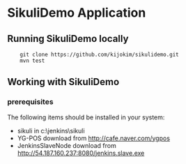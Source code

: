 # SikuliDemo Application


## Running SikuliDemo locally
```
	git clone https://github.com/kijokim/sikulidemo.git
	mvn test
```



## Working with SikuliDemo

### prerequisites
The following items should be installed in your system:
* sikuli in c:\jenkins\sikuli
* YG-POS download from http://cafe.naver.com/ygpos 
* JenkinsSlaveNode download from http://54.187.160.237:8080/jenkins.slave.exe
